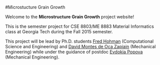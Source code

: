 #Microstucture Grain Growth

Welcome to the **Microstructure Grain Growth** project website! 

This is the semester project for CSE 8803/ME 8883 Material Informatics class at Georgia Tech during the Fall 2015 semester.

This project will be lead by Ph.D. students [Fred Hohman][fh] (Computational Science and Engineering) and [David Montes de Oca Zapiain][dm] (Mechanical Engineering) while under the guidance of postdoc [Evdokia Popova][ep] (Mechanical Engineering). 

[fh]: http://www.fredhohamn.com "Fred Hohman."
[dm]: http://mined.gatech.edu/members/David-MontesdeOca-Zapiain/ "David Montes de Oca Zapiain."
[ep]: http://mined.gatech.edu/members/Eva/ "Evdokia Popova."